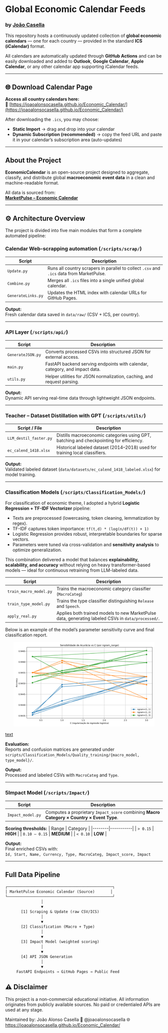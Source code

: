 # Global Economic Calendar Feeds  
### by [João Casella](https://github.com/joaoalonsocasella)

This repository hosts a continuously updated collection of **global economic calendars** — one for each country — provided in the standard **ICS (iCalendar)** format.  

All calendars are automatically updated through **GitHub Actions** and can be easily downloaded and added to **Outlook**, **Google Calendar**, **Apple Calendar**, or any other calendar app supporting iCalendar feeds.

---

## 🌐 Download Calendar Page

**Access all country calendars here:**  
🔗 [https://joaoalonsocasella.github.io/Economic_Calendar/](https://joaoalonsocasella.github.io/Economic_Calendar/)

After downloading the `.ics`, you may choose:

- **Static Import** → drag and drop into your calendar  
- **Dynamic Subscription (recommended)** → copy the feed URL and paste it in your calendar’s subscription area (auto-updates)

---

## About the Project

**EconomicCalendar** is an open-source project designed to aggregate, classify, and distribute global **macroeconomic event data** in a clean and machine-readable format.

All data is sourced from:  
[**MarketPulse – Economic Calendar**](https://www.marketpulse.com/tools/economic-calendar/)

---

## ⚙️ Architecture Overview

The project is divided into five main modules that form a complete automated pipeline:

### Calendar Web-scrapping automation (`/scripts/scrap/`)

| Script | Description |
|---------|-------------|
| `Update.py` | Runs all country scrapers in parallel to collect `.csv` and `.ics` data from MarketPulse. |
| `Combine.py` | Merges all `.ics` files into a single unified global calendar. |
| `GenerateLinks.py` | Updates the HTML index with calendar URLs for GitHub Pages. |

**Output:**  
Fresh calendar data saved in `data/raw/` (CSV + ICS, per country).

---

### API Layer (`/scripts/api/`)

| Script | Description |
|---------|-------------|
| `GenerateJSON.py` | Converts processed CSVs into structured JSON for external access. |
| `main.py` | FastAPI backend serving endpoints with calendar, category, and impact data. |
| `utils.py` | Helper utilities for JSON normalization, caching, and request parsing. |

**Output:**  
Dynamic API serving real-time data through lightweight JSON endpoints.

---

### Teacher – Dataset Distillation with GPT (`/scripts/utils/`)

| Script / File | Description |
|----------------|-------------|
| `LLM_destil_faster.py` | Distills macroeconomic categories using GPT, batching and checkpointing for efficiency. |
| `ec_calend_1418.xlsx` | Historical labeled dataset (2014–2018) used for training local classifiers. |

**Output:**  
Validated labeled dataset (`data/datasets/ec_calend_1418_labeled.xlsx`) for model training.

---

### Classification Models (`/scripts/Classification_Models/`)

For classification of economic theme, I adopted a hybrid **Logistic Regression + TF-IDF Vectorizer** pipeline:
- Texts are preprocessed (lowercasing, token cleaning, lemmatization by regex).  
- TF-IDF captures token importance: `tf(t,d) * (log(n/df(t)) + 1)`  
- Logistic Regression provides robust, interpretable boundaries for sparse vectors.  
- Parameters were tuned via cross-validation and **sensitivity analysis** to optimize generalization.

This combination delivered a model that balances **explainability, scalability, and accuracy** without relying on heavy transformer-based models — ideal for continuous retraining from LLM-labeled data.


| Script | Description |
|---------|-------------|
| `train_macro_model.py` | Trains the macroeconomic category classifier (`MacroCateg`) |
| `train_type_model.py` | Trains the type classifier distinguishing `Release` and `Speech`. |
| `apply_real.py` | Applies both trained models to new MarketPulse data, generating labeled CSVs in `data/processed/`. |

Below is an example of the model’s parameter sensitivity curve and final classification report.

<p align="center">
  <img src="macro-calendar/scripts/Classification_Models/Quality_training/macro_model/plots/sensitivity_accuracy_2025-10-16_17-18-12.png" alt="Macro Model Sensitivity Accuracy" width="450">
</p>

[text](macro-calendar/scripts/Classification_Models/Quality_training/macro_model/reports/classification_report_2025-10-16_17-16-34.txt)


**Evaluation:**  
Reports and confusion matrices are generated under  
`scripts/Classification_Models/Quality_training/{macro_model, type_model}/`.

**Output:**  
Processed and labeled CSVs with `MacroCateg` and `Type`.

---

### 5️Impact Model (`/scripts/Impact/`)

| Script | Description |
|---------|-------------|
| `Impact_model.py` | Computes a proprietary `Impact_score` combining **Macro Category × Country × Event Type**. |

**Scoring thresholds:**
| Range | Category |
|--------|-----------|
| `> 0.15` | **HIGH** |
| `0.10 – 0.15` | **MEDIUM** |
| `< 0.10` | **LOW** |

**Output:**  
Final enriched CSVs with:  
`Id, Start, Name, Currency, Type, MacroCateg, Impact_score, Impact`

---

## Full Data Pipeline

```text
┌───────────────────────────────────────────────┐
│ MarketPulse Economic Calendar (Source)       │
└───────────────────────────────────────────────┘
                │
                ▼
       [1] Scraping & Update (raw CSV/ICS)
                │
                ▼
       [2] Classification (Macro + Type)
                │
                ▼
       [3] Impact Model (weighted scoring)
                │
                ▼
       [4] API JSON Generation
                │
                ▼
     FastAPI Endpoints → GitHub Pages → Public Feed
```

## ⚠️ Disclaimer

This project is a non-commercial educational initiative.
All information originates from publicly available sources.
No paid or credentialed APIs are used at any stage.


Maintained by: João Alonso Casella
📧 @joaoalonsocasella
🌐 https://joaoalonsocasella.github.io/Economic_Calendar/